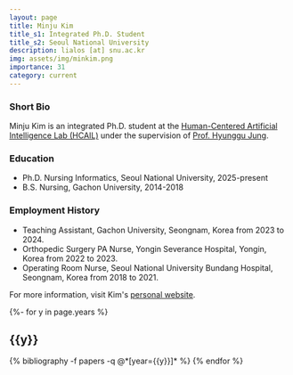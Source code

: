 ```yaml
---
layout: page
title: Minju Kim
title_s1: Integrated Ph.D. Student
title_s2: Seoul National University
description: lialos [at] snu.ac.kr
img: assets/img/minkim.png
importance: 31
category: current
---
```


### Short Bio
<p>Minju Kim is an integrated Ph.D. student at the <a href="https://hcail.snu.ac.kr">Human-Centered Artificial Intelligence Lab (HCAIL)</a> under the supervision of <a href="http://hyunggujung.com">Prof. Hyunggu Jung</a>.
</p>

### Education
<ul>
<li>Ph.D. Nursing Informatics, Seoul National University, 2025-present</li>
<li>B.S. Nursing, Gachon University, 2014-2018</li>
</ul>

### Employment History
<ul>
<li>Teaching Assistant, Gachon University, Seongnam, Korea from 2023 to 2024.</li>
<li>Orthopedic Surgery PA Nurse, Yongin Severance Hospital, Yongin, Korea from 2022 to 2023.</li>
<li>Operating Room Nurse, Seoul National University Bundang Hospital, Seongnam, Korea from 2018 to 2021.</li>
</ul>

For more information, visit Kim's [personal website](https://minju-kim1.github.io/CV/).

<!-- _pages/publications.md -->
<div class="publications">

{%- for y in page.years %}
  <h2 class="year">{{y}}</h2>
  {% bibliography -f papers -q @*[year={{y}}]* %}
{% endfor %}

</div>
